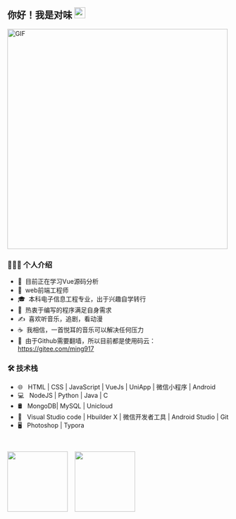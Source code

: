 <h2> 你好！我是对味 <img src="https://gitee.com/ming917/image-store/raw/master/website-navigation/Hi_1616916362768.gif" width="25"></h2>
<img align="center" alt="GIF" src="https://gitee.com/ming917/image-store/raw/master/website-navigation/gif3_1616916403309.gif" width="500"/>

<h3> 👨🏻‍💻 个人介绍 </h3>

- 🔭 &nbsp;目前正在学习Vue源码分析
- 💼 &nbsp;web前端工程师
- 🎓 &nbsp;本科电子信息工程专业，出于兴趣自学转行
- 🌱 &nbsp;热衷于编写的程序满足自身需求
- ✍️ &nbsp;喜欢听音乐，追剧，看动漫
- ☕ &nbsp;我相信，一首悦耳的音乐可以解决任何压力
- 💬 &nbsp;由于Github需要翻墙，所以目前都是使用码云：https://gitee.com/ming917

<h3>🛠 技术栈</h3>

- 🌐 &nbsp; HTML | CSS | JavaScript | VueJs | UniApp | 微信小程序 | Android
- 💻 &nbsp; NodeJS | Python | Java | C 
- 🛢 &nbsp; MongoDB| MySQL | Unicloud
- 🔧 &nbsp; Visual Studio code | Hbuilder X | 微信开发者工具 | Android Studio | Git
- 🖥 &nbsp; Photoshop | Typora

<br/>

<img height="137px" src="https://github-readme-stats.vercel.app/api?username=ming917&hide_title=true&bg_color=0,8BC6EC,9599E2&&hide_border=true&include_all_commits=true&show_icons=true&count_private=true&locale=cn" alt="">&nbsp;&nbsp;&nbsp;&nbsp;<img height="137px" src="https://github-readme-stats.vercel.app/api/top-langs/?username=ming917&layout=compact&hide_title=true&bg_color=bg_color=0,8BC6EC,9599E2&hide_border=true&locale=cn" alt="">
